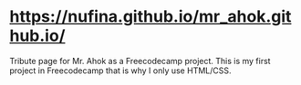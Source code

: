 # https://nufina.github.io/mr_ahok.github.io/
Tribute page for Mr. Ahok as a Freecodecamp project.
This is my first project in Freecodecamp that is why I only use HTML/CSS.
